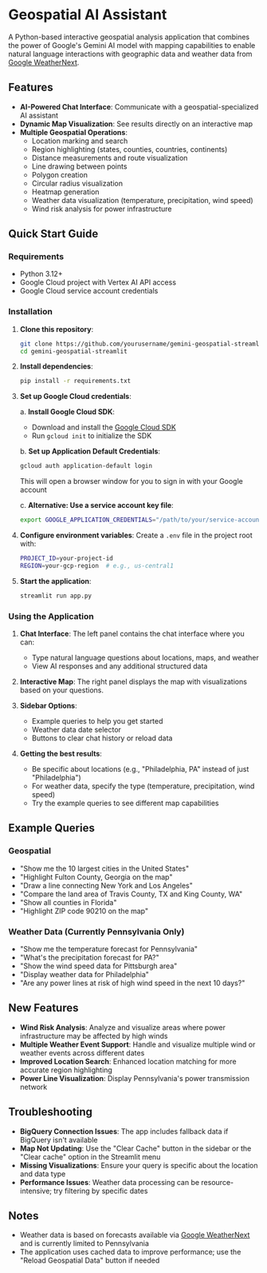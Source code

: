 # Geospatial AI Assistant

A Python-based interactive geospatial analysis application that combines the power of Google's Gemini AI model with mapping capabilities to enable natural language interactions with geographic data and weather data from [Google WeatherNext](https://deepmind.google/technologies/weathernext/).

## Features

- **AI-Powered Chat Interface**: Communicate with a geospatial-specialized AI assistant
- **Dynamic Map Visualization**: See results directly on an interactive map
- **Multiple Geospatial Operations**:
  - Location marking and search
  - Region highlighting (states, counties, countries, continents)
  - Distance measurements and route visualization
  - Line drawing between points
  - Polygon creation
  - Circular radius visualization
  - Heatmap generation
  - Weather data visualization (temperature, precipitation, wind speed)
  - Wind risk analysis for power infrastructure

## Quick Start Guide

### Requirements

- Python 3.12+
- Google Cloud project with Vertex AI API access
- Google Cloud service account credentials

### Installation

1. **Clone this repository**:
   ```bash
   git clone https://github.com/yourusername/gemini-geospatial-streamlit.git
   cd gemini-geospatial-streamlit
   ```

2. **Install dependencies**:
   ```bash
   pip install -r requirements.txt
   ```

3. **Set up Google Cloud credentials**:
   
   a. **Install Google Cloud SDK**:
   - Download and install the [Google Cloud SDK](https://cloud.google.com/sdk/docs/install)
   - Run `gcloud init` to initialize the SDK
   
   b. **Set up Application Default Credentials**:
   ```bash
   gcloud auth application-default login
   ```
   This will open a browser window for you to sign in with your Google account
   
   c. **Alternative: Use a service account key file**:
   ```bash
   export GOOGLE_APPLICATION_CREDENTIALS="/path/to/your/service-account-key.json"
   ```

4. **Configure environment variables**:
   Create a `.env` file in the project root with:
   ```bash
   PROJECT_ID=your-project-id
   REGION=your-gcp-region  # e.g., us-central1
   ```

5. **Start the application**:
   ```bash
   streamlit run app.py
   ```

### Using the Application

1. **Chat Interface**: The left panel contains the chat interface where you can:
   - Type natural language questions about locations, maps, and weather
   - View AI responses and any additional structured data

2. **Interactive Map**: The right panel displays the map with visualizations based on your questions.

3. **Sidebar Options**:
   - Example queries to help you get started
   - Weather data date selector
   - Buttons to clear chat history or reload data

4. **Getting the best results**:
   - Be specific about locations (e.g., "Philadelphia, PA" instead of just "Philadelphia")
   - For weather data, specify the type (temperature, precipitation, wind speed)
   - Try the example queries to see different map capabilities

## Example Queries

### Geospatial
- "Show me the 10 largest cities in the United States"
- "Highlight Fulton County, Georgia on the map"
- "Draw a line connecting New York and Los Angeles"
- "Compare the land area of Travis County, TX and King County, WA"
- "Show all counties in Florida"
- "Highlight ZIP code 90210 on the map"

### Weather Data (Currently Pennsylvania Only)
- "Show me the temperature forecast for Pennsylvania"
- "What's the precipitation forecast for PA?"
- "Show the wind speed data for Pittsburgh area"
- "Display weather data for Philadelphia"
- "Are any power lines at risk of high wind speed in the next 10 days?"

## New Features

- **Wind Risk Analysis**: Analyze and visualize areas where power infrastructure may be affected by high winds
- **Multiple Weather Event Support**: Handle and visualize multiple wind or weather events across different dates
- **Improved Location Search**: Enhanced location matching for more accurate region highlighting
- **Power Line Visualization**: Display Pennsylvania's power transmission network

## Troubleshooting

- **BigQuery Connection Issues**: The app includes fallback data if BigQuery isn't available
- **Map Not Updating**: Use the "Clear Cache" button in the sidebar or the "Clear cache" option in the Streamlit menu
- **Missing Visualizations**: Ensure your query is specific about the location and data type
- **Performance Issues**: Weather data processing can be resource-intensive; try filtering by specific dates

## Notes

- Weather data is based on forecasts available via [Google WeatherNext](https://deepmind.google/technologies/weathernext/) and is currently limited to Pennsylvania
- The application uses cached data to improve performance; use the "Reload Geospatial Data" button if needed

